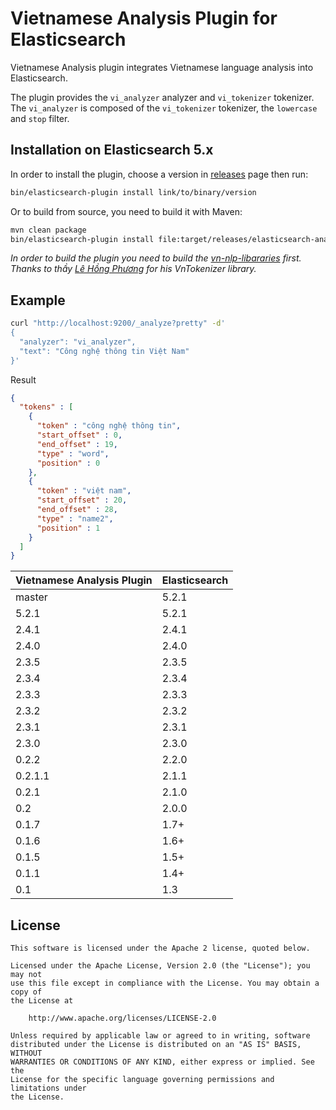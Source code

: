 Vietnamese Analysis Plugin for Elasticsearch
========================================

Vietnamese Analysis plugin integrates Vietnamese language analysis into Elasticsearch.

The plugin provides the `vi_analyzer` analyzer and `vi_tokenizer` tokenizer. The `vi_analyzer` is composed of the `vi_tokenizer` tokenizer, the `lowercase` and `stop` filter.


## Installation on Elasticsearch 5.x

In order to install the plugin, choose a version in [releases](https://github.com/duydo/elasticsearch-analysis-vietnamese/releases) page then run:

```sh
bin/elasticsearch-plugin install link/to/binary/version
```

Or to build from source, you need to build it with Maven:

```bash
mvn clean package
bin/elasticsearch-plugin install file:target/releases/elasticsearch-analysis-vietnamese-5.2.1.zip
```

*In order to build the plugin you need to build the [vn-nlp-libararies](https://github.com/duydo/vn-nlp-libraries) first. Thanks to thầy [Lê Hồng Phương](http://mim.hus.vnu.edu.vn/phuonglh/) for his VnTokenizer library.*



## Example
```sh
curl "http://localhost:9200/_analyze?pretty" -d'
{
  "analyzer": "vi_analyzer",
  "text": "Công nghệ thông tin Việt Nam"
}'
```

Result
```json
{
  "tokens" : [
    {
      "token" : "công nghệ thông tin",
      "start_offset" : 0,
      "end_offset" : 19,
      "type" : "word",
      "position" : 0
    },
    {
      "token" : "việt nam",
      "start_offset" : 20,
      "end_offset" : 28,
      "type" : "name2",
      "position" : 1
    }
  ]
}
```

|Vietnamese Analysis Plugin|Elasticsearch|
|---|---|
| master|5.2.1|
| 5.2.1|5.2.1|
| 2.4.1|2.4.1|
| 2.4.0|2.4.0|
| 2.3.5|2.3.5|
| 2.3.4|2.3.4|
| 2.3.3|2.3.3|
| 2.3.2|2.3.2|
| 2.3.1|2.3.1|
| 2.3.0|2.3.0|
| 0.2.2|2.2.0|
| 0.2.1.1|2.1.1|
| 0.2.1|2.1.0|
| 0.2|2.0.0|
| 0.1.7|1.7+|
| 0.1.6|1.6+|
| 0.1.5|1.5+|
| 0.1.1|1.4+|
| 0.1|1.3|

License
-------

    This software is licensed under the Apache 2 license, quoted below.

    Licensed under the Apache License, Version 2.0 (the "License"); you may not
    use this file except in compliance with the License. You may obtain a copy of
    the License at

        http://www.apache.org/licenses/LICENSE-2.0

    Unless required by applicable law or agreed to in writing, software
    distributed under the License is distributed on an "AS IS" BASIS, WITHOUT
    WARRANTIES OR CONDITIONS OF ANY KIND, either express or implied. See the
    License for the specific language governing permissions and limitations under
    the License.
